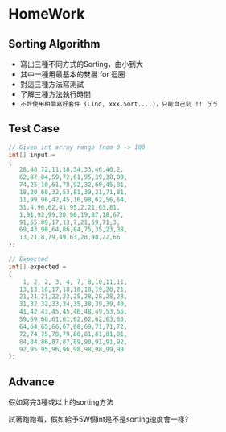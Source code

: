 # HomeWork

## Sorting Algorithm

* 寫出三種不同方式的Sorting，由小到大
* 其中一種用最基本的雙層 for 迴圈
* 對這三種方法寫測試
* 了解三種方法執行時間
* `不許使用相關寫好套件 (Linq, xxx.Sort....)，只能自己刻 !! ㄎㄎ`

## Test Case

```JAVA
// Given int array range from 0 -> 100
int[] input =
{
   28,48,72,11,18,34,33,46,40,2,
   62,87,84,59,72,61,95,39,38,80,
   74,25,10,61,78,92,32,60,45,81,
   18,20,68,32,53,81,39,21,71,81,
   11,99,96,42,45,16,98,62,56,64,
   31,4,96,62,41,95,2,21,63,81,
   1,91,92,99,28,90,19,87,18,67,
   91,65,89,17,13,7,21,59,71,3,
   69,43,98,64,86,84,75,35,23,28,
   13,21,8,79,49,63,28,98,22,66
};

// Expected
int[] expected =
{
    1, 2, 2, 3, 4, 7, 8,10,11,11,
   13,13,16,17,18,18,18,19,20,21,
   21,21,21,22,23,25,28,28,28,28,
   31,32,32,33,34,35,38,39,39,40,
   41,42,43,45,45,46,48,49,53,56,
   59,59,60,61,61,62,62,62,63,63,
   64,64,65,66,67,68,69,71,71,72,
   72,74,75,78,79,80,81,81,81,81,
   84,84,86,87,87,89,90,91,91,92,
   92,95,95,96,96,98,98,98,99,99
};
```

## Advance

假如寫完3種或以上的sorting方法

試著跑跑看，假如給予5W個int是不是sorting速度會一樣?
